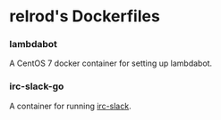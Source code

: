 # relrod's Dockerfiles

### lambdabot
A CentOS 7 docker container for setting up lambdabot.

### irc-slack-go
A container for running [irc-slack](https://github.com/insomniacslk/irc-slack).
